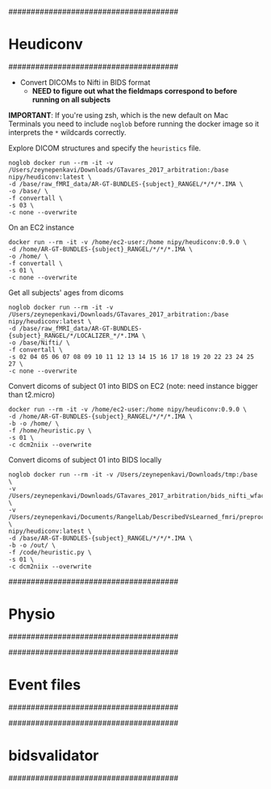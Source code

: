
######################################
# Heudiconv
######################################
- Convert DICOMs to Nifti in BIDS format
  - **NEED to figure out what the fieldmaps correspond to before running on all subjects**

**IMPORTANT**: If you're using zsh, which is the new default on Mac Terminals you need to include `noglob` before running the docker image so it interprets the `*` wildcards correctly.

Explore DICOM structures and specify the `heuristics` file.
```
noglob docker run --rm -it -v /Users/zeynepenkavi/Downloads/GTavares_2017_arbitration:/base nipy/heudiconv:latest \
-d /base/raw_fMRI_data/AR-GT-BUNDLES-{subject}_RANGEL/*/*/*.IMA \
-o /base/ \
-f convertall \
-s 03 \
-c none --overwrite
```

On an EC2 instance
```
docker run --rm -it -v /home/ec2-user:/home nipy/heudiconv:0.9.0 \
-d /home/AR-GT-BUNDLES-{subject}_RANGEL/*/*/*.IMA \
-o /home/ \
-f convertall \
-s 01 \
-c none --overwrite
```

Get all subjects' ages from dicoms
```
noglob docker run --rm -it -v /Users/zeynepenkavi/Downloads/GTavares_2017_arbitration:/base nipy/heudiconv:latest \
-d /base/raw_fMRI_data/AR-GT-BUNDLES-{subject}_RANGEL/*/LOCALIZER_*/*.IMA \
-o /base/Nifti/ \
-f convertall \
-s 02 04 05 06 07 08 09 10 11 12 13 14 15 16 17 18 19 20 22 23 24 25 27 \
-c none --overwrite
```

Convert dicoms of subject 01 into BIDS on EC2 (note: need instance bigger than t2.micro)
```
docker run --rm -it -v /home/ec2-user:/home nipy/heudiconv:0.9.0 \
-d /home/AR-GT-BUNDLES-{subject}_RANGEL/*/*/*.IMA \
-b -o /home/ \
-f /home/heuristic.py \
-s 01 \
-c dcm2niix --overwrite
```

Convert dicoms of subject 01 into BIDS locally
```
noglob docker run --rm -it -v /Users/zeynepenkavi/Downloads/tmp:/base  \
-v /Users/zeynepenkavi/Downloads/GTavares_2017_arbitration/bids_nifti_wface:/out \
-v /Users/zeynepenkavi/Documents/RangelLab/DescribedVsLearned_fmri/preproc/01_bidsify:/code \
nipy/heudiconv:latest \
-d /base/AR-GT-BUNDLES-{subject}_RANGEL/*/*/*.IMA \
-b -o /out/ \
-f /code/heuristic.py \
-s 01 \
-c dcm2niix --overwrite
```

######################################
# Physio
######################################

######################################
# Event files
######################################

######################################
# bidsvalidator
######################################

